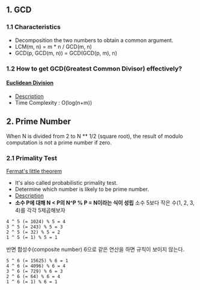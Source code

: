 ## 1. GCD

### 1.1 Characteristics  

* Decomposition the two numbers to obtain a common argument.
* LCM(m, n) = m * n / GCD(m, n)
* GCD(p, GCD(m, n)) = GCD(GCD(p, m), n)

### 1.2 How to get GCD(Greatest Common Divisor) effectively?

#### [Euclidean Division](https://github.com/love-adela/algorithm/blob/master/birdseye/numbertheory/euclidean.py)

* [Description](https://en.wikipedia.org/wiki/Euclidean_division)
* Time Complexity : O(log(n+m))

## 2. Prime Number

When N is divided from 2 to N ** 1/2 (square root), the result of modulo computation is not a prime number if zero.

### 2.1 Primality Test

[Fermat's little theorem]()

* It's also called probabilistic primality test.
* Determine which number is likely to be prime number.
* [Description](https://en.wikipedia.org/wiki/Fermat%27s_little_theorem)
* **소수 P에 대해 N < P의 N^P % P = N이라는 식이 성립**
소수 5보다 작은 수(1, 2, 3, 4)를 각각 5제곱해보자

```
4 ^ 5 (= 1024) % 5 = 4
3 ^ 5 (= 243) % 5 = 3
2 ^ 5 (= 32) % 5 = 2
1 ^ 5 (= 1) % 5 = 1
```

반면 합성수(composite number) 6으로 같은 연산을 하면 규칙이 보이지 않는다.

```
5 ^ 6 (= 15625) % 6 = 1
4 ^ 6 (= 4096) % 6 = 4
3 ^ 6 (= 729) % 6 = 3
2 ^ 6 (= 64) % 6 = 4
1 ^ 6 (= 1) % 6 = 1
```